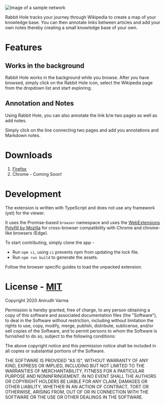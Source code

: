 ![Image of a sample network](https://addons.cdn.mozilla.net/user-media/previews/full/241/241867.png?modified=1595076034)

Rabbit Hole tracks your journey through Wikipedia to create a map of your knowledge base. You can then annotate links between articles and add your own notes thereby creating a small knowledge base of your own.

# Features

## Works in the background

Rabbit Hole works in the background while you browse. After you have browsed, simply click on the Rabbit Hole icon, select the Wikipedia page from the dropdown list and start exploring.

## Annotation and Notes

Using Rabbit Hole, you can also annotate the link b/w two pages as well as add notes.

Simply click on the line connecting two pages and add you annotations and Markdown notes.

# Downloads

1. [Firefox](https://addons.mozilla.org/en-US/firefox/addon/rabbit-hole/)
2. Chrome - Coming Soon!

# Development

The extension is written with TypeScript and does not use any framework (yet) for the viewer.

It uses the Promise-based `browser` namespace and uses the [WebExtensions Polyfill by Mozilla](https://github.com/mozilla/webextension-polyfill) for cross-browser compatibility with Chrome and chrome-like browsers (Edge).

To start contributing, simply clone the app -

- Run `npm ci`, using `ci` prevents npm from updating the lock file.
- Run `npm run build` to generate the assets.

Follow the browser specific guides to load the unpacked extension.

# License - [MIT](https://opensource.org/licenses/MIT)

Copyright 2020 Anirudh Varma

Permission is hereby granted, free of charge, to any person obtaining a copy of this software and associated documentation files (the "Software"), to deal in the Software without restriction, including without limitation the rights to use, copy, modify, merge, publish, distribute, sublicense, and/or sell copies of the Software, and to permit persons to whom the Software is furnished to do so, subject to the following conditions:

The above copyright notice and this permission notice shall be included in all copies or substantial portions of the Software.

THE SOFTWARE IS PROVIDED "AS IS", WITHOUT WARRANTY OF ANY KIND, EXPRESS OR IMPLIED, INCLUDING BUT NOT LIMITED TO THE WARRANTIES OF MERCHANTABILITY, FITNESS FOR A PARTICULAR PURPOSE AND NONINFRINGEMENT. IN NO EVENT SHALL THE AUTHORS OR COPYRIGHT HOLDERS BE LIABLE FOR ANY CLAIM, DAMAGES OR OTHER LIABILITY, WHETHER IN AN ACTION OF CONTRACT, TORT OR OTHERWISE, ARISING FROM, OUT OF OR IN CONNECTION WITH THE SOFTWARE OR THE USE OR OTHER DEALINGS IN THE SOFTWARE.
